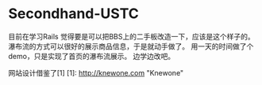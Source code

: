 Secondhand-USTC
===============
目前在学习Rails
觉得要是可以把BBS上的二手板改造一下，应该是这个样子的。
瀑布流的方式可以很好的展示商品信息，于是就动手做了。
用一天的时间做了个demo，只是实现了首页的瀑布流展示。
边学边改吧。

网站设计借鉴了[1]
[1]:  http://knewone.com  "Knewone"
